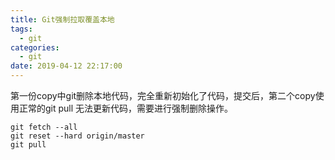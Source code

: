 ```yaml
---
title: Git强制拉取覆盖本地
tags:
  - git
categories: 
  - git
date: 2019-04-12 22:17:00
---
```

第一份copy中git删除本地代码，完全重新初始化了代码，提交后，第二个copy使用正常的git pull 无法更新代码，需要进行强制删除操作。
``` shell
git fetch --all  
git reset --hard origin/master 
git pull
```
